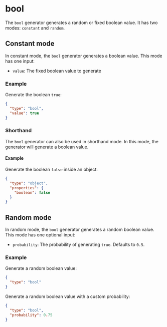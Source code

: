 # bool

The `bool` generator generates a random or fixed boolean value.
It has two modes: `constant` and `random`.

## Constant mode

In constant mode, the `bool` generator generates a boolean value.
This mode has one input:

- `value`: The fixed boolean value to generate

### Example

Generate the boolean `true`:

```json
{
  "type": "bool",
  "value": true
}
```

### Shorthand

The `bool` generator can also be used in shorthand mode.
In this mode, the generator will generate a boolean value.

#### Example

Generate the boolean `false` inside an object:

```json
{
  "type": "object",
  "properties": {
    "boolean": false
  }
}
```

## Random mode

In random mode, the `bool` generator generates a random boolean value.
This mode has one optional input:

- `probability`: The probability of generating `true`. Defaults to `0.5`.

### Example

Generate a random boolean value:

```json
{
  "type": "bool"
}
```

Generate a random boolean value with a custom probability:

```json
{
  "type": "bool",
  "probability": 0.75
}
```
